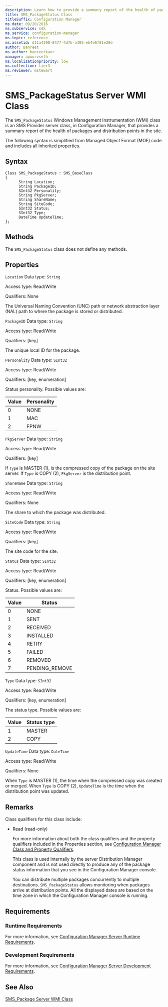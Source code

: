 ```yaml
---
description: Learn how to provide a summary report of the health of packages and distribution points in the site within Configuration Manager.
title: SMS_PackageStatus Class
titleSuffix: Configuration Manager
ms.date: 09/20/2016
ms.subservice: sdk
ms.service: configuration-manager
ms.topic: reference
ms.assetid: d11a4300-8477-4d7b-a405-eb4e6f81e28e
author: Banreet
ms.author: banreetkaur
manager: apoorvseth
ms.localizationpriority: low
ms.collection: tier3
ms.reviewer: mstewart
---
```

# SMS_PackageStatus Server WMI Class
The `SMS_PackageStatus` Windows Management Instrumentation (WMI) class is an SMS Provider server class, in Configuration Manager, that provides a summary report of the health of packages and distribution points in the site.

 The following syntax is simplified from Managed Object Format (MOF) code and includes all inherited properties.

## Syntax

```
Class SMS_PackageStatus : SMS_BaseClass
{
      String Location;
      String PackageID;
      SInt32 Personality;
      String PkgServer;
      String ShareName;
      String SiteCode;
      SInt32 Status;
      SInt32 Type;
      DateTime UpdateTime;
};
```

## Methods
 The `SMS_PackageStatus` class does not define any methods.

## Properties
 `Location`
 Data type: `String`

 Access type: Read/Write

 Qualifiers: None

 The Universal Naming Convention (UNC) path or network abstraction layer (NAL) path to where the package is stored or distributed.

 `PackageID`
 Data type: `String`

 Access type: Read/Write

 Qualifiers: [key]

 The unique local ID for the package.

 `Personality`
 Data type: `SInt32`

 Access type: Read/Write

 Qualifiers: [key, enumeration]

 Status personality. Possible values are:

|Value|Personality|
|-|-|
|0|NONE|
|1|MAC|
|2|FPNW|

 `PkgServer`
 Data type: `String`

 Access type: Read/Write

 Qualifiers: [key]

 If `Type` is MASTER (1), is the compressed copy of the package on the site server. If `Type` is COPY (2), `PkgServer` is the distribution point.

 `ShareName`
 Data type: `String`

 Access type: Read/Write

 Qualifiers: None

 The share to which the package was distributed.

 `SiteCode`
 Data type: `String`

 Access type: Read/Write

 Qualifiers: [key]

 The site code for the site.

 `Status`
 Data type: `SInt32`

 Access type: Read/Write

 Qualifiers: [key, enumeration]

 Status. Possible values are:

|Value|Status|
|-|-|
|0|NONE|
|1|SENT|
|2|RECEIVED|
|3|INSTALLED|
|4|RETRY|
|5|FAILED|
|6|REMOVED|
|7|PENDING_REMOVE|

 `Type`
 Data type: `SInt32`

 Access type: Read/Write

 Qualifiers: [key, enumeration]

 The status type. Possible values are:

|Value|Status type|
|-|-|
|1|MASTER|
|2|COPY|

 `UpdateTime`
 Data type: `DateTime`

 Access type: Read/Write

 Qualifiers: None

 When `Type` is MASTER (1), the time when the compressed copy was created or merged. When `Type` is COPY (2), `UpdateTime` is the time when the distribution point was updated.

## Remarks
 Class qualifiers for this class include:

- Read (read-only)

  For more information about both the class qualifiers and the property qualifiers included in the Properties section, see [Configuration Manager Class and Property Qualifiers](../../../../../develop/reference/misc/class-and-property-qualifiers.md).

  This class is used internally by the server Distribution Manager component and is not used directly to produce any of the package status information that you see in the Configuration Manager console.

  You can distribute multiple packages concurrently to multiple destinations. `SMS_PackageStatus` allows monitoring when packages arrive at distribution points. All the displayed dates are based on the time zone in which the Configuration Manager console is running.

## Requirements

### Runtime Requirements
 For more information, see [Configuration Manager Server Runtime Requirements](../../../../../develop/core/reqs/server-runtime-requirements.md).

### Development Requirements
 For more information, see [Configuration Manager Server Development Requirements](../../../../../develop/core/reqs/server-development-requirements.md).

## See Also
 [SMS_Package Server WMI Class](../../../../../develop/reference/core/servers/configure/sms_package-server-wmi-class.md)
